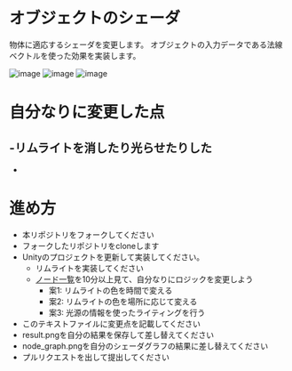 # オブジェクトのシェーダ
物体に適応するシェーダを変更します。
オブジェクトの入力データである法線ベクトルを使った効果を実装します。

![image](https://user-images.githubusercontent.com/55951546/134488728-af8af311-6d70-4fef-8f0a-84b89d56f4db.png)
![image](https://user-images.githubusercontent.com/55951546/134488837-932696cf-2faf-4d5d-972a-0f49beecc0bc.png)
![image](https://user-images.githubusercontent.com/55951546/134489045-c1f8615e-de90-422a-aa96-f3f817008b75.png)

# 自分なりに変更した点
-リムライトを消したり光らせたりした
-
-

# 進め方

- 本リポジトリをフォークしてください
- フォークしたリポジトリをcloneします
- Unityのプロジェクトを更新して実装してください。
  - リムライトを実装してください
  - [ノード一覧](https://docs.unity3d.com/ja/Packages/com.unity.shadergraph@10.0/manual/Node-Library.html)を10分以上見て、自分なりにロジックを変更しよう
    - 案1: リムライトの色を時間で変える
    - 案2: リムライトの色を場所に応じて変える
    - 案3: 光源の情報を使ったライティングを行う
- このテキストファイルに変更点を記載してください
- result.pngを自分の結果を保存して差し替えてください
- node_graph.pngを自分のシェーダグラフの結果に差し替えてください
- プルリクエストを出して提出してください
